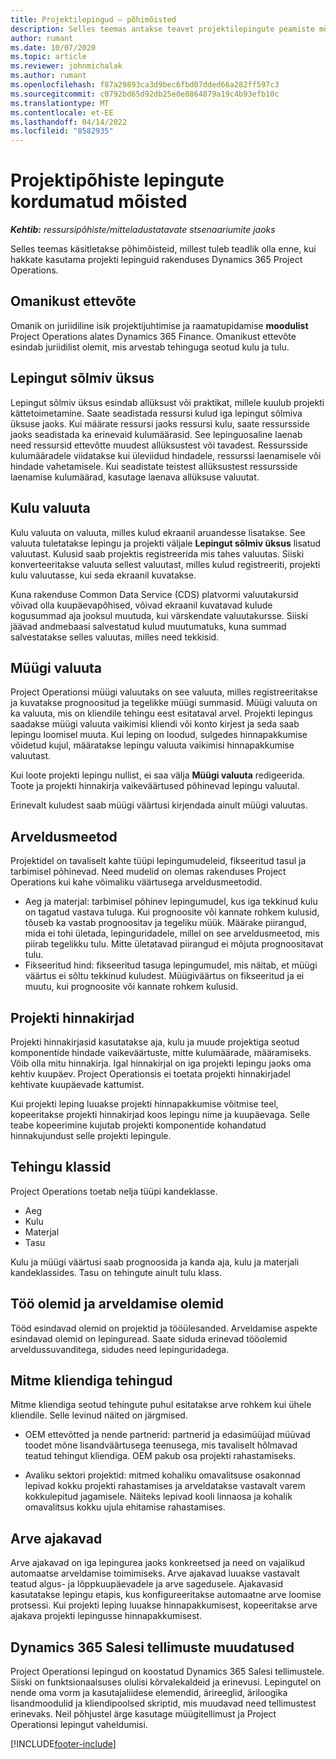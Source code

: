```yaml
---
title: Projektilepingud – põhimõisted
description: Selles teemas antakse teavet projektilepingute peamiste mõistete kohta Project Operationsis.
author: rumant
ms.date: 10/07/2020
ms.topic: article
ms.reviewer: johnmichalak
ms.author: rumant
ms.openlocfilehash: f87a29893ca3d9bec6fbd07dded66a282ff597c3
ms.sourcegitcommit: c0792bd65d92db25e0e8864879a19c4b93efb10c
ms.translationtype: MT
ms.contentlocale: et-EE
ms.lasthandoff: 04/14/2022
ms.locfileid: "8582935"
---
```

# <a name="concepts-unique-to-project-based-contracts"></a>Projektipõhiste lepingute kordumatud mõisted

_**Kehtib:** ressursipõhiste/mitteladustatavate stsenaariumite jaoks_



Selles teemas käsitletakse põhimõisteid, millest tuleb teadlik olla enne, kui hakkate kasutama projekti lepinguid rakenduses Dynamics 365 Project Operations.

## <a name="owning-company"></a>Omanikust ettevõte

Omanik on juriidiline isik projektijuhtimise ja raamatupidamise **moodulist** Project Operations alates Dynamics 365 Finance. Omanikust ettevõte esindab juriidilist olemit, mis arvestab tehinguga seotud kulu ja tulu.

## <a name="contracting-unit"></a>Lepingut sõlmiv üksus

Lepingut sõlmiv üksus esindab allüksust või praktikat, millele kuulub projekti kättetoimetamine. Saate seadistada ressursi kulud iga lepingut sõlmiva üksuse jaoks. Kui määrate ressursi jaoks ressursi kulu, saate ressursside jaoks seadistada ka erinevaid kulumäärasid. See lepinguosaline laenab need ressursid ettevõtte muudest allüksustest või tavadest. Ressursside kulumääradele viidatakse kui üleviidud hindadele, ressurssi laenamisele või hindade vahetamisele. Kui seadistate teistest allüksustest ressursside laenamise kulumäärad, kasutage laenava allüksuse valuutat.

## <a name="cost-currency"></a>Kulu valuuta

Kulu valuuta on valuuta, milles kulud ekraanil aruandesse lisatakse. See valuuta tuletatakse lepingu ja projekti väljale **Lepingut sõlmiv üksus** lisatud valuutast. Kulusid saab projektis registreerida mis tahes valuutas. Siiski konverteeritakse valuuta sellest valuutast, milles kulud registreeriti, projekti kulu valuutasse, kui seda ekraanil kuvatakse.

Kuna rakenduse Common Data Service (CDS) platvormi valuutakursid võivad olla kuupäevapõhised, võivad ekraanil kuvatavad kulude kogusummad aja jooksul muutuda, kui värskendate valuutakursse. Siiski jäävad andmebaasi salvestatud kulud muutumatuks, kuna summad salvestatakse selles valuutas, milles need tekkisid.

## <a name="sales-currency"></a>Müügi valuuta

Project Operationsi müügi valuutaks on see valuuta, milles registreeritakse ja kuvatakse prognoositud ja tegelikke müügi summasid. Müügi valuuta on ka valuuta, mis on kliendile tehingu eest esitataval arvel. Projekti lepingus saadakse müügi valuuta vaikimisi kliendi või konto kirjest ja seda saab lepingu loomisel muuta. Kui leping on loodud, sulgedes hinnapakkumise võidetud kujul, määratakse lepingu valuuta vaikimisi hinnapakkumise valuutast.

Kui loote projekti lepingu nullist, ei saa välja **Müügi valuuta** redigeerida. Toote ja projekti hinnakirja vaikeväärtused põhinevad lepingu valuutal.

Erinevalt kuludest saab müügi väärtusi kirjendada ainult müügi valuutas.

## <a name="billing-method"></a>Arveldusmeetod

Projektidel on tavaliselt kahte tüüpi lepingumudeleid, fikseeritud tasul ja tarbimisel põhinevad. Need mudelid on olemas rakenduses Project Operations kui kahe võimaliku väärtusega arveldusmeetodid.

- Aeg ja materjal: tarbimisel põhinev lepingumudel, kus iga tekkinud kulu on tagatud vastava tuluga. Kui prognoosite või kannate rohkem kulusid, tõuseb ka vastab prognoositav ja tegeliku müük. Määrake piirangud, mida ei tohi ületada, lepinguridadele, millel on see arveldusmeetod, mis piirab tegelikku tulu. Mitte ületatavad piirangud ei mõjuta prognoositavat tulu.
- Fikseeritud hind: fikseeritud tasuga lepingumudel, mis näitab, et müügi väärtus ei sõltu tekkinud kuludest. Müügiväärtus on fikseeritud ja ei muutu, kui prognoosite või kannate rohkem kulusid.

## <a name="project-price-lists"></a>Projekti hinnakirjad

Projekti hinnakirjasid kasutatakse aja, kulu ja muude projektiga seotud komponentide hindade vaikeväärtuste, mitte kulumäärade, määramiseks. Võib olla mitu hinnakirja. Igal hinnakirjal on iga projekti lepingu jaoks oma kehtiv kuupäev. Project Operationsis ei toetata projekti hinnakirjadel kehtivate kuupäevade kattumist.

Kui projekti leping luuakse projekti hinnapakkumise võitmise teel, kopeeritakse projekti hinnakirjad koos lepingu nime ja kuupäevaga. Selle teabe kopeerimine kujutab projekti komponentide kohandatud hinnakujundust selle projekti lepingule.

## <a name="transaction-classes"></a>Tehingu klassid

Project Operations toetab nelja tüüpi kandeklasse.

- Aeg
- Kulu
- Materjal
- Tasu

Kulu ja müügi väärtusi saab prognoosida ja kanda aja, kulu ja materjali kandeklassides. Tasu on tehingute ainult tulu klass.

## <a name="work-entities-and-billing-entities"></a>Töö olemid ja arveldamise olemid

Tööd esindavad olemid on projektid ja tööülesanded. Arveldamise aspekte esindavad olemid on lepinguread. Saate siduda erinevad tööolemid arveldussuvanditega, sidudes need lepinguridadega.

## <a name="multi-customer-deals"></a>Mitme kliendiga tehingud

Mitme kliendiga seotud tehingute puhul esitatakse arve rohkem kui ühele kliendile. Selle levinud näited on järgmised.

- OEM ettevõtted ja nende partnerid: partnerid ja edasimüüjad müüvad toodet mõne lisandväärtusega teenusega, mis tavaliselt hõlmavad teatud tehingut kliendiga. OEM pakub osa projekti rahastamiseks. 

- Avaliku sektori projektid: mitmed kohaliku omavalitsuse osakonnad lepivad kokku projekti rahastamises ja arveldatakse vastavalt varem kokkulepitud jagamisele. Näiteks lepivad kooli linnaosa ja kohalik omavalitsus kokku ujula ehitamise rahastamises.

## <a name="invoice-schedules"></a>Arve ajakavad

Arve ajakavad on iga lepingurea jaoks konkreetsed ja need on vajalikud automaatse arveldamise toimimiseks. Arve ajakavad luuakse vastavalt teatud algus- ja lõppkuupäevadele ja arve sagedusele. Ajakavasid kasutatakse lepingu etapis, kus konfigureeritakse automaatne arve loomise protsessi. Kui projekti leping luuakse hinnapakkumisest, kopeeritakse arve ajakava projekti lepingusse hinnapakkumisest.

## <a name="changes-from-dynamics-365-sales-orders"></a>Dynamics 365 Salesi tellimuste muudatused

Project Operationsi lepingud on koostatud Dynamics 365 Salesi tellimustele. Siiski on funktsionaalsuses olulisi kõrvalekaldeid ja erinevusi. Lepingutel on nende oma vorm ja kasutajaliidese elemendid, ärireeglid, äriloogika lisandmoodulid ja kliendipoolsed skriptid, mis muudavad need tellimustest erinevaks. Neil põhjustel ärge kasutage müügitellimust ja Project Operationsi lepingut vaheldumisi.


[!INCLUDE[footer-include](../includes/footer-banner.md)]
